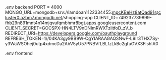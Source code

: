 .env backend
PORT = 4000
MONGO_URL=mongodb+srv://lamdoan1122334455:mpcKBeHz8atQad91@cluster0.azbm7.mongodb.net/shopping-app
CLIENT_ID=749237739899-fhb29n891mnt4n14mjqvufqmbhmr8bgt.apps.googleusercontent.com
CLIENT_SECRET=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
REDIRECT_URI=https://developers.google.com/oauthplayground
REFRESH_TOKEN=1//04KA3gy9BB9W-CgYIARAAGAQSNwF-L9Ir3THX7Sy-y3WaWSOhej0utp4xdmcDa2AbV5yU57PNBVfLBLfzLkBc2gfuGVX3FlshIA0

.env frontend

